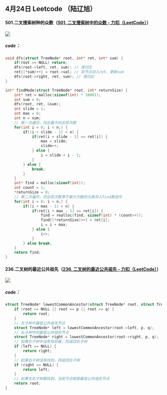## 4月24日 Leetcode （陆辽旭）

#### 501.二叉搜索树种的众数（[501. 二叉搜索树中的众数 - 力扣（LeetCode）](https://leetcode.cn/problems/find-mode-in-binary-search-tree/description/)）

![](https://gitee.com/knoci/picture/raw/master/QQ截图20240424132914.png)

##### code：

```c
void dfs(struct TreeNode* root, int* ret, int* sum) {
    if(root == NULL) return;
    dfs(root->left, ret, sum); // 递归左
    ret[(*sum)++] = root->val; // 将节点存入ret，更新sum
    dfs(root->right, ret, sum); // 递归右
}

int* findMode(struct TreeNode* root, int* returnSize) {
    int* ret = malloc(sizeof(int) * 10001);
    int sum = 0; 
    dfs(root, ret, &sum);
    int slide = 1; 
    int max = 0; 
    int n = sum; 
    // 第一次遍历，找出最大的出现次数
    for(int i = 0; i < n;) {
        if((i + slide - 1) < n) {
            if(ret[i + slide - 1] == ret[i]) {
                max = slide;
                slide++;
            } else {
                i = slide + i - 1;
            }
        } else {
            break;
        }
    }
    int* find = malloc(sizeof(int)); 
    int count = 1; 
    *returnSize = 0;
    // 第二次遍历，将出现次数等于最大次数的元素存入find数组中
    for(int i = 0; i < n;) {
        if((i + max - 1) < n) {
            if(ret[i + max - 1] == ret[i]) {
                find = realloc(find, sizeof(int) * (count++)); 
                find[(*returnSize)++] = ret[i]; 
                i = i + max;
            } else {
                i++;
            }
        } else break;
    }
    return find;
}
```





#### 236.二叉树的最近公共祖先（[236. 二叉树的最近公共祖先 - 力扣（LeetCode）](https://leetcode.cn/problems/lowest-common-ancestor-of-a-binary-tree/description/)）

![](https://gitee.com/knoci/picture/raw/master/QQ截图20240424133415.png)

##### code：

```c
struct TreeNode* lowestCommonAncestor(struct TreeNode* root, struct TreeNode* p, struct TreeNode* q) {
    if (root == NULL || root == p || root == q) {
        return root;
    }
    // 左子树中最低公共祖先节点
    struct TreeNode* left = lowestCommonAncestor(root->left, p, q);
    // 右子树中的最低公共祖先节点
    struct TreeNode* right = lowestCommonAncestor(root->right, p, q);
    // 如果左子树中没有找到最，则返回右子树
    if (left == NULL) {
        return right;
    }
    // 如果右子树没有找到，则返回左子树
    if (right == NULL) {
        return left;
    }
    // 如果左右子树都找到，当前节点就是最低公共祖先节点
    return root;
}
```

